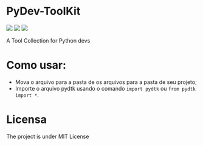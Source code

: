 # PyDev-ToolKit

![](https://img.shields.io/github/license/caue-alves/PyDev-ToolKit)
![](https://img.shields.io/github/languages/top/caue-alves/PyDev-ToolKit)
![](https://img.shields.io/github/languages/code-size/caue-alves/PyDev-ToolKit)

A Tool Collection for Python devs

# Como usar:
- Mova o arquivo para a pasta de os arquivos para a pasta de seu projeto;
- Importe o arquivo pydtk usando o comando `import pydtk` ou `from pydtk import *`.

# Licensa

The project is under MIT License
